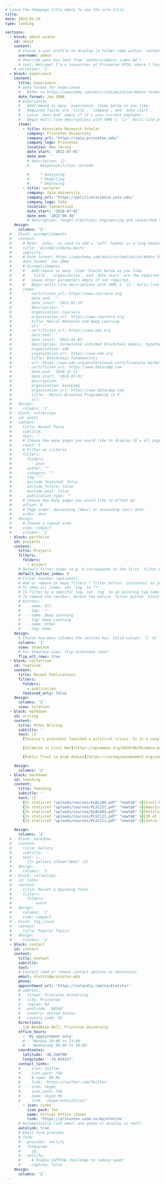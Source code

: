 ```yaml
---
# Leave the homepage title empty to use the site title
title:
date: 2023-01-29
type: landing

sections:
  - block: about.avatar
    id: about
    content:
      # Choose a user profile to display (a folder name within `content/authors/`)
      username: admin
      # Override your bio text from `authors/admin/_index.md`?
      # text: Welcome! I'm a researcher at Princeton SPIA, where I focus on civil-military relations and political violence, with an emphasis on North Africa and the Middle East.
    # variation: '2'
  - block: experience
    content:
      title: Experience
      # Date format for experience
      #   Refer to https://wowchemy.com/docs/customization/#date-format
      date_format: Jan 2006
      # Experiences.
      #   Add/remove as many `experience` items below as you like.
      #   Required fields are `title`, `company`, and `date_start`.
      #   Leave `date_end` empty if it's your current employer.
      #   Begin multi-line descriptions with YAML's `|2-` multi-line prefix.
      items:
        - title: Associate Research Scholar
          company: Princeton University
          company_url: 'https://spia.princeton.edu/'
          company_logo: Princeton
          location: New Jersey
          date_start: '2022-07-01'
          date_end: ''
          # description: |2-
          #     Responsibilities include:

          #     * Analysing
          #     * Modelling
          #     * Deploying
        - title: Lecturer
          company: Yale University
          company_url: 'https://politicalscience.yale.edu/'
          company_logo: Yale
          location: Connecticut
          date_start: '2018-07-01'
          date_end: '2022-06-30'
          # description: Taught electronic engineering and researched semiconductor physics.
    design:
      columns: '2'
  # - block: accomplishments
  #   content:
  #     # Note: `&shy;` is used to add a 'soft' hyphen in a long heading.
  #     title: 'Accomplish&shy;ments'
  #     subtitle:
  #     # Date format: https://wowchemy.com/docs/customization/#date-format
  #     date_format: Jan 2006
  #     # Accomplishments.
  #     #   Add/remove as many `item` blocks below as you like.
  #     #   `title`, `organization`, and `date_start` are the required parameters.
  #     #   Leave other parameters empty if not required.
  #     #   Begin multi-line descriptions with YAML's `|2-` multi-line prefix.
  #     items:
  #       - certificate_url: https://www.coursera.org
  #         date_end: ''
  #         date_start: '2021-01-25'
  #         description: ''
  #         organization: Coursera
  #         organization_url: https://www.coursera.org
  #         title: Neural Networks and Deep Learning
  #         url: ''
  #       - certificate_url: https://www.edx.org
  #         date_end: ''
  #         date_start: '2021-01-01'
  #         description: Formulated informed blockchain models, hypotheses, and use cases.
  #         organization: edX
  #         organization_url: https://www.edx.org
  #         title: Blockchain Fundamentals
  #         url: https://www.edx.org/professional-certificate/uc-berkeleyx-blockchain-fundamentals
  #       - certificate_url: https://www.datacamp.com
  #         date_end: '2020-12-21'
  #         date_start: '2020-07-01'
  #         description: ''
  #         organization: DataCamp
  #         organization_url: https://www.datacamp.com
  #         title: 'Object-Oriented Programming in R'
  #         url: ''
  #   design:
  #     columns: '2'
  # - block: collection
  #   id: posts
  #   content:
  #     title: Recent Posts
  #     subtitle: ''
  #     text: ''
  #     # Choose how many pages you would like to display (0 = all pages)
  #     count: 5
  #     # Filter on criteria
  #     filters:
  #       folders:
  #         - post
  #       author: ""
  #       category: ""
  #       tag: ""
  #       exclude_featured: false
  #       exclude_future: false
  #       exclude_past: false
  #       publication_type: ""
  #     # Choose how many pages you would like to offset by
  #     offset: 0
  #     # Page order: descending (desc) or ascending (asc) date.
  #     order: desc
  #   design:
  #     # Choose a layout view
  #     view: compact
  #     columns: '2'
  - block: portfolio
    id: projects
    content:
      title: Projects
      filters:
        folders:
          - project
      # Default filter index (e.g. 0 corresponds to the first `filter_button` instance below).
      default_button_index: 0
      # Filter toolbar (optional).
      # Add or remove as many filters (`filter_button` instances) as you like.
      # To show all items, set `tag` to "*".
      # To filter by a specific tag, set `tag` to an existing tag name.
      # To remove the toolbar, delete the entire `filter_button` block.
      # buttons:
      #   - name: All
      #     tag: '*'
      #   - name: Deep Learning
      #     tag: Deep Learning
      #   - name: Other
      #     tag: Demo
    design:
      # Choose how many columns the section has. Valid values: '1' or '2'.
      columns: '1'
      view: showcase
      # For Showcase view, flip alternate rows?
      flip_alt_rows: true
  - block: collection
    id: featured
    content:
      title: Recent Publications
      filters:
        folders:
          - publication
        featured_only: false
    design:
      columns: '2'
      view: citation
  - block: markdown
    id: writing
    content:
      title: Other Writing
      subtitle: ''
      text: |2-
        [Tunisia’s president launched a political crisis. Is it a coup?](https://www.washingtonpost.com/politics/2021/07/29/tunisias-president-launched-political-crisis-is-it-coup/), *Washington Post*, July 29, 2021. {{% staticrefbtn "uploads/writing/monkeycage2021.pdf" %}}PDF{{% /staticrefbtn %}}

        [Islamism in Civil War](https://apsamena.org/2020/06/01/mena-politics-newsletter-31-spring-2020/), *APSA MENA Politics Newsletter 3*(1), Spring 2020. {{% staticrefbtn "uploads/writing/apsa-mena-politics-newsletter-spring-2020-1.pdf" %}}PDF{{% /staticrefbtn %}}

        [Public Trust in Arab Armies](https://carnegieendowment.org/sada/77610), *Sada*, Carnegie Middle East Center, Oct. 1, 2018. {{% staticrefbtn "uploads/writing/Public-Trust-in-Arab-Armies.pdf" %}}PDF{{% /staticrefbtn %}} {{% staticrefbtn "https://carnegieendowment.org/sada/77611?lang=ar" %}}عربي{{% /staticrefbtn %}}

    design:
      columns: '2'
  - block: markdown
    id: teaching
    content:
      title: Teaching
      subtitle: ''
      text: |2-
        {{% staticref "uploads/courses/GLBL288.pdf" "newtab" %}}Civil-Military Relations (Yale){{% /staticref %}}
        {{% staticref "uploads/courses/PLSC221.pdf" "newtab" %}}American Extremism (Yale){{% /staticref %}}
        {{% staticref "uploads/courses/GLBL603.pdf" "newtab" %}}Political Economy of Terrorism (Yale){{% /staticref %}}
        {{% staticref "uploads/courses/PLSC121.pdf" "newtab" %}}IR of the Middle East (Yale){{% /staticref %}}
        {{% staticref "uploads/courses/PLSC111.pdf" "newtab" %}}Intro to International Relations (Yale){{% /staticref %}}

    design:
      columns: '2'
  # - block: markdown
  #   content:
  #     title: Gallery
  #     subtitle: ''
  #     text: |-
  #       {{< gallery album="demo" >}}
  #   design:
  #     columns: '1'
  # - block: collection
  #   id: talks
  #   content:
  #     title: Recent & Upcoming Talks
  #     filters:
  #       folders:
  #         - event
  #   design:
  #     columns: '2'
  #     view: compact
  # - block: tag_cloud
  #   content:
  #     title: Popular Topics
  #   design:
  #     columns: '2'
  - block: contact
    id: contact
    content:
      title: Contact
      subtitle:
      text: 
      # Contact (add or remove contact options as necessary)
      email: nlotito@princeton.edu
      phone: 
      appointment_url: 'https://calendly.com/nicklotito/'
      # address:
      #   street: Princeton University
      #   city: Princeton
      #   region: NJ
      #   postcode: '08540'
      #   country: United States
      #   country_code: US
      directions: 
        118 Bendheim Hall, Princeton University
      office_hours:
        - 'By appointment only'
        # - 'Monday 10:00 to 13:00'
        # - 'Wednesday 09:00 to 10:00'
      coordinates:
        latitude: '40.348700'
        longitude: '-74.654157'
      contact_links:
      #   - icon: twitter
      #     icon_pack: fab
      #     # name: DM Me
      #     link: 'https://twitter.com/Twitter'
      #   - icon: skype
      #     icon_pack: fab
      #     name: Skype Me
      #     link: 'skype:echo123?call'
        - icon: video
          icon_pack: fas
          name: Virtual Office (Zoom)
          link: 'https://princeton.zoom.us/my/nlotito'
      # Automatically link email and phone or display as text?
      autolink: true
      # Email form provider
      # form:
      #   provider: netlify
      #   formspree:
      #     id:
      #   netlify:
      #     # Enable CAPTCHA challenge to reduce spam?
      #     captcha: false
    design:
      columns: '2'
---
```

